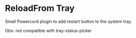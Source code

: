 # ReloadFrom Tray
Small Powercord plugin to add restart button to the system tray.

Obs: not compatible with tray-status-picker

